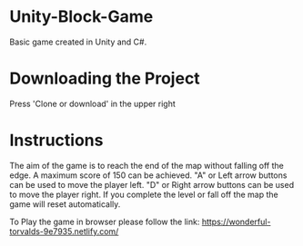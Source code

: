 # Unity-Block-Game
Basic game created in Unity and C#.

# Downloading the Project
Press 'Clone or download' in the upper right

# Instructions
The aim of the game is to reach the end of the map without falling off the edge. 
A maximum score of 150 can be achieved. 
"A" or Left arrow buttons can be used to move the player left. 
"D" or Right arrow buttons can be used to move the player right. 
If you complete the level or fall off the map the game will reset automatically.

To Play the game in browser please follow the link:
https://wonderful-torvalds-9e7935.netlify.com/


